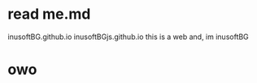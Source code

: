 <!doctype=html>
<h1>read me.md</h1>
<a herf="inusoftbg.github.io">inusoftBG.github.io</a>
<a herf="inusoftbgjs.github.io">inusoftBGjs.github.io</a>
this is a web
and, im inusoftBG





























































































<h1>owo</h1>
